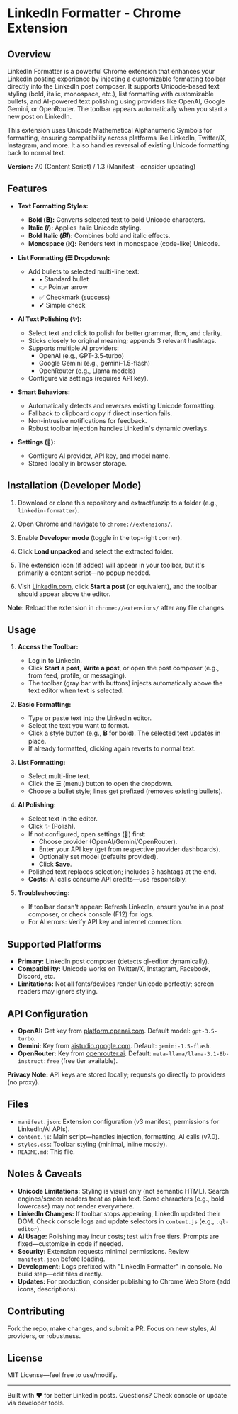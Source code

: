 # LinkedIn Formatter - Chrome Extension

## Overview

LinkedIn Formatter is a powerful Chrome extension that enhances your LinkedIn posting experience by injecting a customizable formatting toolbar directly into the LinkedIn post composer. It supports Unicode-based text styling (bold, italic, monospace, etc.), list formatting with customizable bullets, and AI-powered text polishing using providers like OpenAI, Google Gemini, or OpenRouter. The toolbar appears automatically when you start a new post on LinkedIn.

This extension uses Unicode Mathematical Alphanumeric Symbols for formatting, ensuring compatibility across platforms like LinkedIn, Twitter/X, Instagram, and more. It also handles reversal of existing Unicode formatting back to normal text.

**Version:** 7.0 (Content Script) / 1.3 (Manifest - consider updating)

## Features

- **Text Formatting Styles:**
  - **Bold (𝐁):** Converts selected text to bold Unicode characters.
  - **Italic (𝐼):** Applies italic Unicode styling.
  - **Bold Italic (𝑩𝑰):** Combines bold and italic effects.
  - **Monospace (𝙼):** Renders text in monospace (code-like) Unicode.

- **List Formatting (☰ Dropdown):**
  - Add bullets to selected multi-line text:
    - • Standard bullet
    - 👉 Pointer arrow
    - ✅ Checkmark (success)
    - ✔ Simple check

- **AI Text Polishing (✨):**
  - Select text and click to polish for better grammar, flow, and clarity.
  - Sticks closely to original meaning; appends 3 relevant hashtags.
  - Supports multiple AI providers:
    - OpenAI (e.g., GPT-3.5-turbo)
    - Google Gemini (e.g., gemini-1.5-flash)
    - OpenRouter (e.g., Llama models)
  - Configure via settings (requires API key).

- **Smart Behaviors:**
  - Automatically detects and reverses existing Unicode formatting.
  - Fallback to clipboard copy if direct insertion fails.
  - Non-intrusive notifications for feedback.
  - Robust toolbar injection handles LinkedIn's dynamic overlays.

- **Settings (🔧):**
  - Configure AI provider, API key, and model name.
  - Stored locally in browser storage.

## Installation (Developer Mode)

1. Download or clone this repository and extract/unzip to a folder (e.g., `linkedin-formatter`).

2. Open Chrome and navigate to `chrome://extensions/`.

3. Enable **Developer mode** (toggle in the top-right corner).

4. Click **Load unpacked** and select the extracted folder.

5. The extension icon (if added) will appear in your toolbar, but it's primarily a content script—no popup needed.

6. Visit [LinkedIn.com](https://www.linkedin.com), click **Start a post** (or equivalent), and the toolbar should appear above the editor.

**Note:** Reload the extension in `chrome://extensions/` after any file changes.

## Usage

1. **Access the Toolbar:**
   - Log in to LinkedIn.
   - Click **Start a post**, **Write a post**, or open the post composer (e.g., from feed, profile, or messaging).
   - The toolbar (gray bar with buttons) injects automatically above the text editor when text is selected.

2. **Basic Formatting:**
   - Type or paste text into the LinkedIn editor.
   - Select the text you want to format.
   - Click a style button (e.g., 𝐁 for bold). The selected text updates in place.
   - If already formatted, clicking again reverts to normal text.

3. **List Formatting:**
   - Select multi-line text.
   - Click the ☰ (menu) button to open the dropdown.
   - Choose a bullet style; lines get prefixed (removes existing bullets).

4. **AI Polishing:**
   - Select text in the editor.
   - Click ✨ (Polish).
   - If not configured, open settings (🔧) first:
     - Choose provider (OpenAI/Gemini/OpenRouter).
     - Enter your API key (get from respective provider dashboards).
     - Optionally set model (defaults provided).
     - Click **Save**.
   - Polished text replaces selection; includes 3 hashtags at the end.
   - **Costs:** AI calls consume API credits—use responsibly.

5. **Troubleshooting:**
   - If toolbar doesn't appear: Refresh LinkedIn, ensure you're in a post composer, or check console (F12) for logs.
   - For AI errors: Verify API key and internet connection.

## Supported Platforms

- **Primary:** LinkedIn post composer (detects ql-editor dynamically).
- **Compatibility:** Unicode works on Twitter/X, Instagram, Facebook, Discord, etc.
- **Limitations:** Not all fonts/devices render Unicode perfectly; screen readers may ignore styling.

## API Configuration

- **OpenAI:** Get key from [platform.openai.com](https://platform.openai.com/api-keys). Default model: `gpt-3.5-turbo`.
- **Gemini:** Key from [aistudio.google.com](https://aistudio.google.com/app/apikey). Default: `gemini-1.5-flash`.
- **OpenRouter:** Key from [openrouter.ai](https://openrouter.ai/keys). Default: `meta-llama/llama-3.1-8b-instruct:free` (free tier available).

**Privacy Note:** API keys are stored locally; requests go directly to providers (no proxy).

## Files

- `manifest.json`: Extension configuration (v3 manifest, permissions for LinkedIn/AI APIs).
- `content.js`: Main script—handles injection, formatting, AI calls (v7.0).
- `styles.css`: Toolbar styling (minimal, inline mostly).
- `README.md`: This file.

## Notes & Caveats

- **Unicode Limitations:** Styling is visual only (not semantic HTML). Search engines/screen readers treat as plain text. Some characters (e.g., bold lowercase) may not render everywhere.
- **LinkedIn Changes:** If toolbar stops appearing, LinkedIn updated their DOM. Check console logs and update selectors in `content.js` (e.g., `.ql-editor`).
- **AI Usage:** Polishing may incur costs; test with free tiers. Prompts are fixed—customize in code if needed.
- **Security:** Extension requests minimal permissions. Review `manifest.json` before loading.
- **Development:** Logs prefixed with "LinkedIn Formatter" in console. No build step—edit files directly.
- **Updates:** For production, consider publishing to Chrome Web Store (add icons, descriptions).

## Contributing

Fork the repo, make changes, and submit a PR. Focus on new styles, AI providers, or robustness.

## License

MIT License—feel free to use/modify.

---

Built with ❤️ for better LinkedIn posts. Questions? Check console or update via developer tools.
